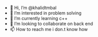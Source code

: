 - 👋 Hi, I’m @khalidtmbal
- 👀 I’m interested in problem solving
- 🌱 I’m currently learning c++
- 💞️ I’m looking to collaborate on back end
- 📫 How to reach me i don.t know how

<!---
khalidtmbal/khalidtmbal is a ✨ special ✨ repository because its `README.md` (this file) appears on your GitHub profile.
You can click the Preview link to take a look at your changes.
--->
